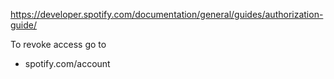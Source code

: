 https://developer.spotify.com/documentation/general/guides/authorization-guide/

To revoke access go to 
* spotify.com/account